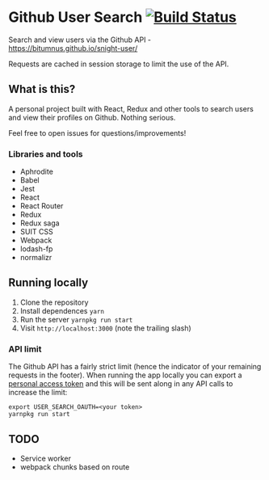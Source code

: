 # Github User Search [![Build Status](https://travis-ci.org/simonsmith/github-user-search.svg?branch=master)](https://travis-ci.org/simonsmith/github-user-search)

Search and view users via the Github API - https://bitumnus.github.io/snight-user/

Requests are cached in session storage to limit the use of the API.

## What is this?

A personal project built with React, Redux and other tools to search users and
view their profiles on Github. Nothing serious.

Feel free to open issues for questions/improvements!

### Libraries and tools

* Aphrodite
* Babel
* Jest
* React
* React Router
* Redux
* Redux saga
* SUIT CSS
* Webpack
* lodash-fp
* normalizr

## Running locally

1. Clone the repository
1. Install dependences `yarn`
1. Run the server `yarnpkg run start`
1. Visit `http://localhost:3000` (note the trailing slash)

### API limit

The Github API has a fairly strict limit (hence the indicator of your remaining
requests in the footer). When running the app locally you can export a [personal
access token](https://github.com/blog/1509-personal-api-tokens) and this will be
sent along in any API calls to increase the limit:

```
export USER_SEARCH_OAUTH=<your token>
yarnpkg run start
```

## TODO

* Service worker
* webpack chunks based on route

